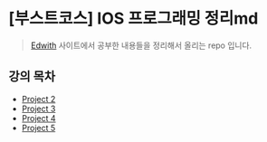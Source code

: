 # [부스트코스] IOS 프로그래밍 정리md

> [Edwith](https://www.edwith.org) 사이트에서 공부한 내용들을 정리해서 올리는 repo 입니다.

## 강의 목차
* [Project 2](./lecture/project_2.md)
* [Project 3](./lecture/project_3.md)
* [Project 4](./lecture/project_4.md)
* [Project 5](./lecture/project_5.md)





